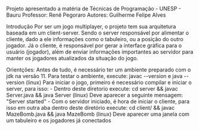 Projeto apresentado a matéria de Técnicas de Programação - UNESP - Bauru
Professor:
    Renê Pegoraro
Autores:
    Guilherme Felipe Alves

Introdução
    Por ser um jogo multiplayer, o projeto tem sua arquitetura baseada em um client-server. Sendo o server responsável por alimentar o cliente, dado a ele informações como o tabuleiro, ou a posição do outro jogador. Já o cliente, é responsável por gerar a interface gráfica para o usuário (jogador), além de enviar informações importantes ao servidor para manter os jogadores atualizados da situação do jogo.

Orientções:
    Antes de tudo, é necessário ter um ambiente preparado com o jdk na versão 11. Para testar o ambiente, execute: javac --version e java --version (linux)
    Para iniciar o jogo, primeiro é necessário compilar e iniciar o server, para isso:
        - Dentro deste diretorio execute: cd server && javac Server.java && java Server (linux)
          Deve aparecer a seguinte mensagem: "Server started"
        - Com o servidor iniciado, é hora de iniciar o cliente, para isso em outra aba dentro deste diretório execute: cd client/ && javac MazeBomb.java && java MazeBomb (linux)
          Deve aparecer uma janela com um tabuleiro e os jogadores já conectados
